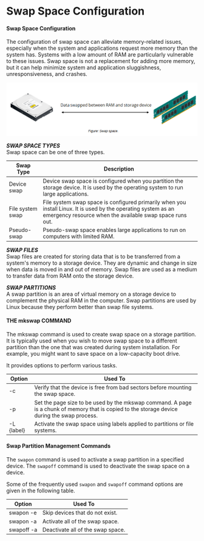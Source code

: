 # Swap Space Configuration

#### Swap Space Configuration

The configuration of swap space can alleviate memory-related issues, especially when the system and applications request more memory than the system has. Systems with a low amount of RAM are particularly vulnerable to these issues. Swap space is not a replacement for adding more memory, but it can help minimize system and application sluggishness, unresponsiveness, and crashes.

![](./img/swap.png)

**_SWAP SPACE TYPES_**  
Swap space can be one of three types.

Swap Type | Description
--------- | --------
Device swap | Device swap space is configured when you partition the storage device. It is used by the operating system to run large applications.
File system swap | File system swap space is configured primarily when you install Linux. It is used by the operating system as an emergency resource when the available swap space runs out.
Pseudo-swap | Pseudo-swap space enables large applications to run on computers with limited RAM.

  
**_SWAP FILES_**  
Swap files are created for storing data that is to be transferred from a system's memory to a storage device. They are dynamic and change in size when data is moved in and out of memory. Swap files are used as a medium to transfer data from RAM onto the storage device.

**_SWAP PARTITIONS_**  
A swap partition is an area of virtual memory on a storage device to complement the physical RAM in the computer. Swap partitions are used by Linux because they perform better than swap file systems.

#### THE mkswap COMMAND

The mkswap command is used to create swap space on a storage partition. It is typically used when you wish to move swap space to a different partition than the one that was created during system installation. For example, you might want to save space on a low-capacity boot drive.

It provides options to perform various tasks.

Option | Used To
------- | --------
\-c | Verify that the device is free from bad sectors before mounting the swap space.
\-p | Set the page size to be used by the mkswap command. A page is a chunk of memory that is copied to the storage device during the swap process.
\-L {label} | Activate the swap space using labels applied to partitions or file systems.

  

#### Swap Partition Management Commands

The `swapon` command is used to activate a swap partition in a specified device. The `swapoff` command is used to deactivate the swap space on a device.

Some of the frequently used `swapon` and `swapoff` command options are given in the following table.

Option | Used To
-------- | --------
swapon -e | Skip devices that do not exist.
swapon -a | Activate all of the swap space.
swapoff -a | Deactivate all of the swap space.
